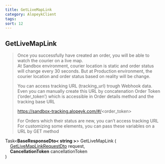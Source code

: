 ```yaml
---
title: GetLiveMapLink
category: AlopeykClient
tags: 
sort: 12
---
```


## GetLiveMapLink
> Once you successfully have created an order, you will be able to watch the courier on a live map.  
> At Sandbox environment, courier location is static and order status will change every 30 seconds.
> But at Production environment, the courier location and order status based on reality will be change.
> 
> You can access tracking URL (tracking_url) trough Webhook data.
> Even you can manually create this URL by concatenation Order Token (‘order_token’) which is accessible in Order details method and the tracking base URL
> 
> https://sandbox-tracking.alopeyk.com/#/<order_token>
> 
> For Orders which their status are new, you can’t access tracking URL
> For customizing some elements, you can pass these variables on a URL by GET method


Task<**BaseResponseDto< string >**> GetLiveMapLink (  
&nbsp;&nbsp;&nbsp;&nbsp;[GetLiveMapLinkRequestDto]({{site.libraryurl}}/Dtos/GetLiveMapLink/GetLiveMapLinkRequestDto.html) request,  
&nbsp;&nbsp;&nbsp;&nbsp;**CancellationToken** cancellationToken  
)
